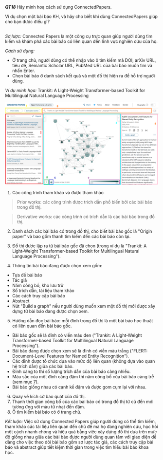 ***QT18*** Hãy minh hoạ cách sử dụng ConnectedPapers.

Ví dụ chọn một bài báo KH, và hãy cho biết khi dùng ConnectedPapers giúp cho bạn được điều gì? <br/><br/>

_Sơ lược:_ Connected Papers là một công cụ trực quan giúp người dùng tìm kiếm và khám phá các bài báo có liên quan đến lĩnh vực nghiên cứu của họ.

_Cách sử dụng:_

- Ở trang chủ, người dùng có thể nhập vào ô tìm kiếm mã DOI, arXiv URL, tiêu đề, Semantic Scholar URL, PubMed URL của bài báo muốn tìm và nhấn Enter.
- Chọn bài báo ở danh sách kết quả và một đồ thị hiện ra để hỗ trợ người dùng.

_Ví dụ minh họa:_ Trankit: A Light-Weight Transformer-based Toolkit for Multilingual Natural Language Processing

![UI](https://github.com/pham-nguyen-phuc-toan/CS519.L21.KHCL/blob/main/Week2/res/QT18.png)

1. Các công trình tham khảo và được tham khảo
> Prior works: các công trình được trích dẫn phổ biến bởi các bài báo trong đồ thị.

> Derivative works: các công trình có trích dẫn là các bài báo trong đồ thị.

2. Danh sách các bài báo có trong đồ thị, cho biết bài báo gốc là &quot;Origin paper&quot; và bao gồm thanh tìm kiếm đến các bài báo còn lại.

3. Đồ thị được lập ra từ bài báo gốc đã chọn (trong ví dụ là &quot;Trankit: A Light-Weight Transformer-based Toolkit for Multilingual Natural Language Processing&quot;).

4. Thông tin bài báo đang được chọn xem gồm:
- Tựa đề bài báo
- Tác giả
- Năm công bố, kho lưu trữ
- Số trích dẫn, tài liệu tham khảo
- Các cách truy cập bài báo
- Abstract
- Nút &quot;Build a graph&quot; nếu người dùng muốn xem một đồ thị mới được xây dựng từ bài báo đang được chọn xem.

5. Hướng dẫn đọc bài báo: mỗi đỉnh trong đồ thị là một bài báo học thuật có liên quan đến bài báo gốc.
- Bài báo gốc sẽ là đỉnh có viền màu đen (&quot;Trankit: A Light-Weight Transformer-based Toolkit for Multilingual Natural Language Processing&quot;).
- Bài báo đang được chọn xem sẽ là đỉnh có viền màu trắng (&quot;FLERT: Document-Level Features for Named Entity Recognition&quot;).
- Các đỉnh được tổ chức dựa vào mức độ liên quan (không dựa vào quan hệ trích dẫn) giữa các bài báo.
- Đỉnh càng to thì số lượng trích dẫn của bài báo càng nhiều.
- Màu sắc của một đỉnh càng đậm thì năm công bố của bài báo càng trễ (xem mục 7).
- Bài báo giống nhau có cạnh kề đậm và được gom cụm lại với nhau.

6. Quay về kích cỡ bao quát của đồ thị.
7. Thanh thời gian công bố của các bài báo có trong đồ thị từ cũ đến mới tương ứng với màu từ nhạt đến đậm.
8. Ô tìm kiếm bài báo có ở trang chủ.

_Kết luận:_ Việc sử dụng Connected Papers giúp người dùng có thể tìm kiếm, tham khảo các tài liệu liên quan đến chủ đề mà họ đang nghiên cứu, học hỏi một cách nhanh chóng và hiệu quả bằng việc xây dựng đồ thị dựa trên mức độ giống nhau giữa các bài báo được người dùng quan tâm với giao diện dễ dàng cho việc theo dõi bài báo gồm sơ lược tác giả, các cách truy cập bài báo và abstract giúp tiết kiệm thời gian trong việc tìm hiểu bài báo khoa học.
